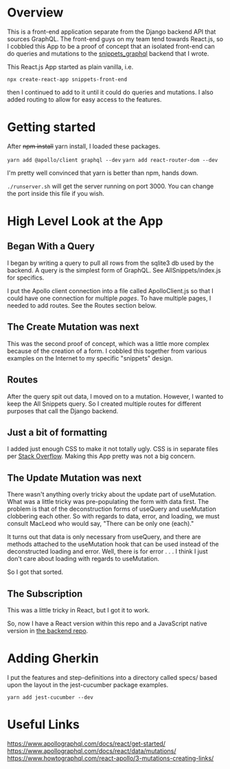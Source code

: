 # Overview

This is a front-end application separate from the Django backend 
API that sources GraphQL. The front-end guys on my team tend
towards React.js, so I cobbled this App to be a proof of concept
that an isolated front-end can do queries and mutations to the
[snippets_graphql](https://github.com/Anthony-J-Garot/snippets_graphql) 
backend that I wrote.

This React.js App started as plain vanilla, i.e.

`npx create-react-app snippets-front-end`

then I continued to add to it until it could do queries
and mutations. I also added routing to allow for easy
access to the features.

# Getting started

After ~~npm install~~ yarn install, I loaded these packages.

`yarn add @apollo/client graphql --dev`
`yarn add react-router-dom --dev`

I'm pretty well convinced that yarn is better than npm, hands
down. 

`./runserver.sh` will get the server running on port 3000. You
can change the port inside this file if you wish.

# High Level Look at the App

## Began With a Query

I began by writing a query to pull all rows from the sqlite3
db used by the backend. A query is the simplest form of GraphQL. 
See AllSnippets/index.js for specifics.

I put the Apollo client connection into a file called 
ApolloClient.js so that I could have one connection for multiple 
*pages*. To have multiple pages, I needed to add routes. See the 
Routes section below.

## The Create Mutation was next

This was the second proof of concept, which was a little more
complex because of the creation of a form. I cobbled this 
together from various examples on the Internet to my specific
"snippets" design.

## Routes

After the query spit out data, I moved on to a mutation. However,
I wanted to keep the All Snippets query. So I created multiple 
routes for different purposes that call the Django backend.

## Just a bit of formatting

I added just enough CSS to make it not totally ugly. CSS is in
separate files per
[Stack Overflow](https://stackoverflow.com/questions/60464799/why-to-use-separate-css-files-for-components-in-react-js).
Making this App pretty was not a big concern.

## The Update Mutation was next

There wasn't anything overly tricky about the update part of 
useMutation. What was a little tricky was pre-populating the form
with data first. The problem is that of the deconstruction forms
of useQuery and useMutation clobbering each other. So with regards
to data, error, and loading, we must consult MacLeod who would say,
"There can be only one (each)."

It turns out that data is only necessary from useQuery, and there
are methods attached to the useMutation hook that can be used instead
of the deconstructed loading and error. Well, there is for error . . .
I think I just don't care about loading with regards to useMutation.

So I got that sorted.

## The Subscription

This was a little tricky in React, but I got it to work. 

So, now I have a React version within this repo and a 
JavaScript native version in
[the backend repo](https://github.com/Anthony-J-Garot/snippets_graphql).

# Adding Gherkin

I put the features and step-definitions into a directory called specs/
based upon the layout in the jest-cucumber package examples.

`yarn add jest-cucumber --dev`

# Useful Links

https://www.apollographql.com/docs/react/get-started/
https://www.apollographql.com/docs/react/data/mutations/
https://www.howtographql.com/react-apollo/3-mutations-creating-links/
